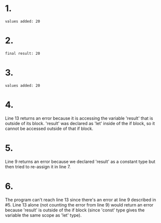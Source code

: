 # 1. 
`values added: 20`
   
# 2. 
`final result: 20`
   
# 3. 
`values added: 20`
   
# 4. 
Line 13 returns an error because it is accessing the variable 'result' that is outside of its block. 'result' was declared as 'let' inside of the if block, so it cannot be accessed outside of that if block.
   
# 5. 
Line 9 returns an error because we declared 'result' as a constant type but then tried to re-assign it in line 7.
   
# 6. 
The program can't reach line 13 since there's an error at line 9 described in #5. Line 13 alone (not counting the error from line 9) would return an error because 'result' is outside of the if block (since 'const' type gives the variable the same scope as 'let' type).